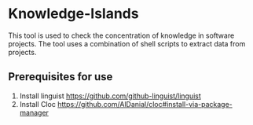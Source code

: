 # Knowledge-Islands
This tool is used to check the concentration of knowledge in software projects. The tool uses a combination of shell scripts to extract data from projects.

## Prerequisites for use
1. Install linguist https://github.com/github-linguist/linguist
2. Install Cloc https://github.com/AlDanial/cloc#install-via-package-manager
